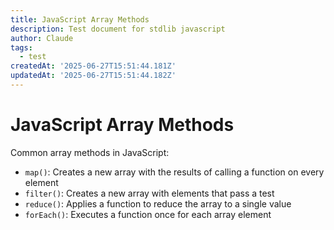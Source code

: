 ```yaml
---
title: JavaScript Array Methods
description: Test document for stdlib javascript
author: Claude
tags:
  - test
createdAt: '2025-06-27T15:51:44.181Z'
updatedAt: '2025-06-27T15:51:44.182Z'
---
```

# JavaScript Array Methods

Common array methods in JavaScript:

- `map()`: Creates a new array with the results of calling a function on every element
- `filter()`: Creates a new array with elements that pass a test
- `reduce()`: Applies a function to reduce the array to a single value
- `forEach()`: Executes a function once for each array element
